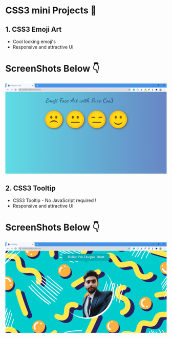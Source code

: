 # CSS3 mini Projects 🌱

## 1. CSS3 Emoji Art
- Cool looking emoji's
- Responsive and attractive UI

# ScreenShots Below 👇

![Screenshot-1](https://github.com/deathook007/CSS3-Mini-Projects/blob/main/CSS3%20Emoji%20Art/Emoji%20Arts.png)


## 2. CSS3 Tooltip
- CSS3 Tooltip - No JavaScript required !
- Responsive and attractive UI

# ScreenShots Below 👇

![Screenshot-1](https://github.com/deathook007/CSS3-Mini-Projects/blob/main/CSS3%20Tooltip/Images/Css%20Tooltip.png)


